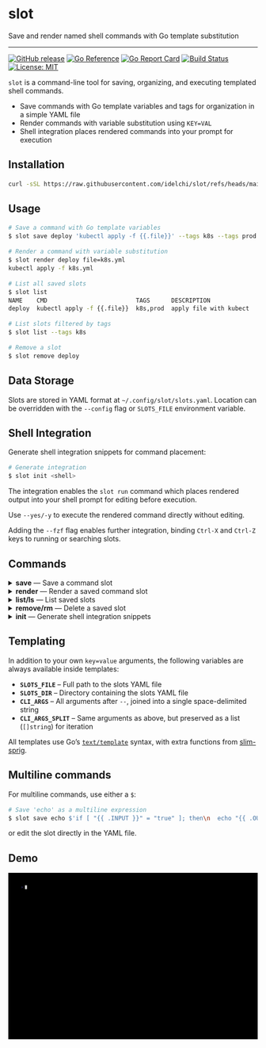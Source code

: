 # slot

Save and render named shell commands with Go template substitution

---

[![GitHub release](https://img.shields.io/github/v/release/idelchi/slot)](https://github.com/idelchi/slot/releases)
[![Go Reference](https://pkg.go.dev/badge/github.com/idelchi/slot.svg)](https://pkg.go.dev/github.com/idelchi/slot)
[![Go Report Card](https://goreportcard.com/badge/github.com/idelchi/slot)](https://goreportcard.com/report/github.com/idelchi/slot)
[![Build Status](https://github.com/idelchi/slot/actions/workflows/github-actions.yml/badge.svg)](https://github.com/idelchi/slot/actions/workflows/github-actions.yml/badge.svg)
[![License: MIT](https://img.shields.io/badge/License-MIT-yellow.svg)](https://opensource.org/licenses/MIT)

`slot` is a command-line tool for saving, organizing, and executing templated shell commands.

- Save commands with Go template variables and tags for organization in a simple YAML file
- Render commands with variable substitution using `KEY=VAL`
- Shell integration places rendered commands into your prompt for execution

## Installation

```sh
curl -sSL https://raw.githubusercontent.com/idelchi/slot/refs/heads/main/install.sh | sh -s -- -d ~/.local/bin
```

## Usage

```sh
# Save a command with Go template variables
$ slot save deploy 'kubectl apply -f {{.file}}' --tags k8s --tags prod --description 'apply file with kubectl'
```

```sh
# Render a command with variable substitution
$ slot render deploy file=k8s.yml
kubectl apply -f k8s.yml
```

```sh
# List all saved slots
$ slot list
NAME    CMD                         TAGS      DESCRIPTION
deploy  kubectl apply -f {{.file}}  k8s,prod  apply file with kubect
```

```sh
# List slots filtered by tags
$ slot list --tags k8s
```

```sh
# Remove a slot
$ slot remove deploy
```

## Data Storage

Slots are stored in YAML format at `~/.config/slot/slots.yaml`. Location can be overridden with the
`--config` flag or `SLOTS_FILE` environment variable.

## Shell Integration

Generate shell integration snippets for command placement:

```sh
# Generate integration
$ slot init <shell>
```

The integration enables the `slot run` command which places rendered output
into your shell prompt for editing before execution.

Use `--yes/-y` to execute the rendered command directly without editing.

Adding the `--fzf` flag enables further integration, binding `Ctrl-X` and `Ctrl-Z` keys to running or searching slots.

## Commands

<details>
<summary><strong>save</strong> — Save a command slot</summary>

- **Usage:** `slot save <name> <command> [flags]`
- **Flags:**
  - `--tags` – Tags for the slot (repeatable)
  - `--description` – Description for the slot
  - `--force` – Overwrite existing slot

</details>

<details>
<summary><strong>render</strong> — Render a saved command slot</summary>

- **Usage:** `slot render <name> [key=value...]`

</details>

<details>
<summary><strong>list/ls</strong> — List saved slots</summary>

- **Usage:** `slot list [flags]`
- **Flags:**
  - `--tags` – Filter by tags (repeatable)
  - `--tsv` – Output in TSV format

  </details>

<details>
<summary><strong>remove/rm</strong> — Delete a saved slot</summary>

- **Usage:** `slot remove <name>`

</details>

<details>
<summary><strong>init</strong> — Generate shell integration snippets</summary>

- **Usage:** `slot init <bash|zsh> [flags]`
- **Flags:**
  - `--fzf` – Enable fzf integration (binds to Ctrl-X and Ctrl-Z keys)

</details>

## Templating

In addition to your own `key=value` arguments, the following variables are always available inside templates:

- **`SLOTS_FILE`** – Full path to the slots YAML file
- **`SLOTS_DIR`** – Directory containing the slots YAML file
- **`CLI_ARGS`** – All arguments after `--`, joined into a single space-delimited string
- **`CLI_ARGS_SPLIT`** – Same arguments as above, but preserved as a list (`[]string`) for iteration

All templates use Go’s [`text/template`](https://pkg.go.dev/text/template) syntax, with extra functions from [slim-sprig](https://go-task.github.io/slim-sprig).

## Multiline commands

For multiline commands, use either a `$`:

```sh
# Save 'echo' as a multiline expression
$ slot save echo $'if [ "{{ .INPUT }}" = "true" ]; then\n  echo "{{ .OUTPUT }}";\nfi'
```

or edit the slot directly in the YAML file.

## Demo

![Demo](assets/gifs/slot.gif)
